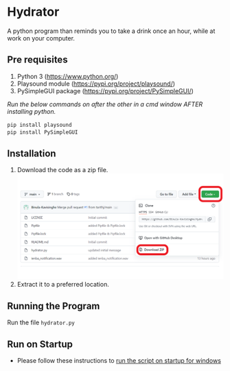 # Hydrator
A python program than reminds you to take a drink once an hour, while at work on your computer.

## Pre requisites

1. Python 3 (https://www.python.org/)
2. Playsound module (https://pypi.org/project/playsound/)
3. PySimpleGUI package (https://pypi.org/project/PySimpleGUI/)


_Run the below commands on after the other in a cmd window AFTER installing python._
```bash
pip install playsound
pip install PySimpleGUI
```
## Installation

1. Download the code as a zip file.
![image](Download.png)
2. Extract it to a preferred location.


## Running the Program
Run the file `hydrator.py`

## Run on Startup
* Please follow these instructions to [run the script on startup for windows](https://gist.github.com/thebkaviya/dbe19095c3e841bc4e978ec1ccd6aed9)
